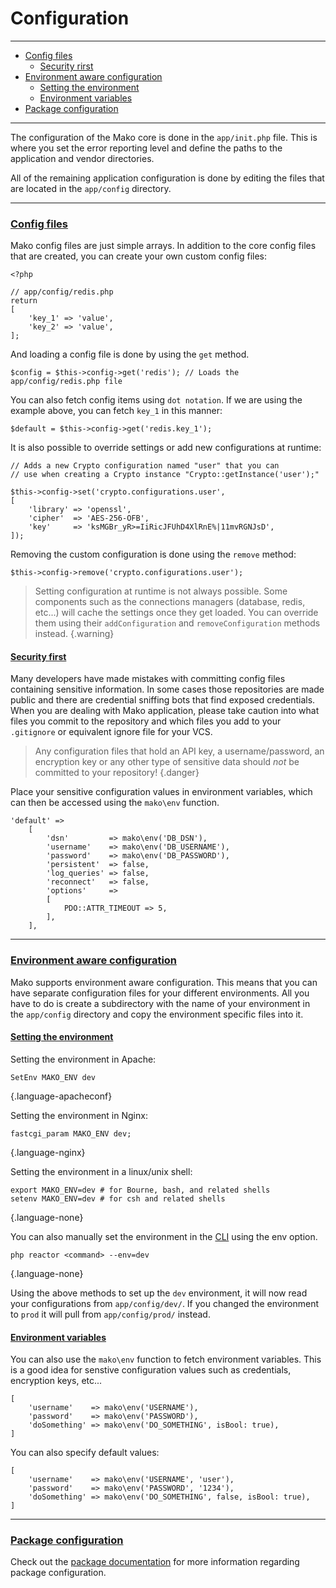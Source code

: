 # Configuration

--------------------------------------------------------

* [Config files](#config_files)
	- [Security rirst](#security_first)
* [Environment aware configuration](#environment_aware_configuration)
	- [Setting the environment](#environment_aware_configuration:setting_the_environment)
	- [Environment variables](#environment_aware_configuration:environment_variables)
* [Package configuration](#package_configuration)

--------------------------------------------------------

The configuration of the Mako core is done in the `app/init.php` file. This is where you set the error reporting level and define the paths to the application and vendor directories.

All of the remaining application configuration is done by editing the files that are located in the `app/config` directory.

--------------------------------------------------------

### <a id="config_files" href="#config_files">Config files</a>

Mako config files are just simple arrays. In addition to the core config files that are created, you can create your own custom config files:

```
<?php

// app/config/redis.php
return
[
	'key_1' => 'value',
	'key_2' => 'value',
];
```

And loading a config file is done by using the `get` method.

```
$config = $this->config->get('redis'); // Loads the app/config/redis.php file
```

You can also fetch config items using `dot notation`. If we are using the example above, you can fetch `key_1` in this manner:

```
$default = $this->config->get('redis.key_1');
```

It is also possible to override settings or add new configurations at runtime:

```
// Adds a new Crypto configuration named "user" that you can
// use when creating a Crypto instance "Crypto::getInstance('user');"

$this->config->set('crypto.configurations.user',
[
	'library' => 'openssl',
	'cipher'  => 'AES-256-OFB',
	'key'     => 'ksMGBr_yR>=IiRicJFUhD4XlRnE%|11mvRGNJsD',
]);
```

Removing the custom configuration is done using the `remove` method:

```
$this->config->remove('crypto.configurations.user');
```

> Setting configuration at runtime is not always possible. Some components such as the connections managers (database, redis, etc...) will cache the settings once they get loaded. You can override them using their `addConfiguration` and `removeConfiguration` methods instead.
{.warning}

#### <a id="security_first" href="#security_first">Security first</a>

Many developers have made mistakes with committing config files containing sensitive information. In some cases those repositories are made public and there are credential sniffing bots that find exposed credentials. When you are dealing with Mako application, please take caution into what files you commit to the repository and which files you add to your `.gitignore` or equivalent ignore file for your VCS. 

> Any configuration files that hold an API key, a username/password, an encryption key or any other type of sensitive data should _not_ be committed to your repository!
{.danger}

Place your sensitive configuration values in environment variables, which can then be accessed using the `mako\env` function.

```
'default' =>
	[
		'dsn'         => mako\env('DB_DSN'),
		'username'    => mako\env('DB_USERNAME'),
		'password'    => mako\env('DB_PASSWORD'),
		'persistent'  => false,
		'log_queries' => false,
		'reconnect'   => false,
		'options'     =>
		[
			PDO::ATTR_TIMEOUT => 5,
		],
	],
```

--------------------------------------------------------

### <a id="environment_aware_configuration" href="#environment_aware_configuration">Environment aware configuration</a>

Mako supports environment aware configuration. This means that you can have separate configuration files for your different environments. All you have to do is create a subdirectory with the name of your environment in the `app/config` directory and copy the environment specific files into it.

#### <a id="environment_aware_configuration:setting_the_environment" href="#environment_aware_configuration:setting_the_environment">Setting the environment</a>

Setting the environment in Apache:

```
SetEnv MAKO_ENV dev
```
{.language-apacheconf}

Setting the environment in Nginx:

```
fastcgi_param MAKO_ENV dev;
```
{.language-nginx}

Setting the environment in a linux/unix shell:

```
export MAKO_ENV=dev # for Bourne, bash, and related shells
setenv MAKO_ENV=dev # for csh and related shells
```
{.language-none}

You can also manually set the environment in the [CLI](:base_url:/docs/:version:/command-line:basics) using the env option.

```
php reactor <command> --env=dev
```
{.language-none}

Using the above methods to set up the `dev` environment, it will now read your configurations from `app/config/dev/`. If you changed the environment to `prod` it will pull from `app/config/prod/` instead.

#### <a id="environment_aware_configuration:environment_variables" href="#environment_aware_configuration:environment_variables">Environment variables</a>

You can also use the `mako\env` function to fetch environment variables. This is a good idea for senstive configuration values such as credentials, encryption keys, etc...

```
[
	'username'    => mako\env('USERNAME'),
	'password'    => mako\env('PASSWORD'),
	'doSomething' => mako\env('DO_SOMETHING', isBool: true),
]
```

You can also specify default values:

```
[
	'username'    => mako\env('USERNAME', 'user'),
	'password'    => mako\env('PASSWORD', '1234'),
	'doSomething' => mako\env('DO_SOMETHING', false, isBool: true),
]
```

--------------------------------------------------------

### <a id="package_configuration" href="#package_configuration">Package configuration</a>

Check out the [package documentation](:base_url:/docs/:version:/packages:packages#configuration_i18n_and_views) for more information regarding package configuration.
